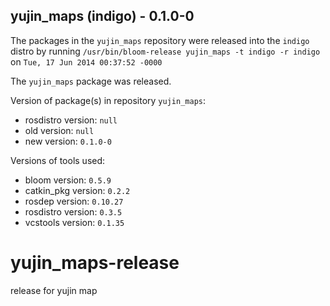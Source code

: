 ## yujin_maps (indigo) - 0.1.0-0

The packages in the `yujin_maps` repository were released into the `indigo` distro by running `/usr/bin/bloom-release yujin_maps -t indigo -r indigo` on `Tue, 17 Jun 2014 00:37:52 -0000`

The `yujin_maps` package was released.

Version of package(s) in repository `yujin_maps`:
- rosdistro version: `null`
- old version: `null`
- new version: `0.1.0-0`

Versions of tools used:
- bloom version: `0.5.9`
- catkin_pkg version: `0.2.2`
- rosdep version: `0.10.27`
- rosdistro version: `0.3.5`
- vcstools version: `0.1.35`


yujin_maps-release
==================

release for yujin map 